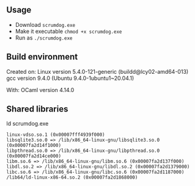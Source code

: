 ## Usage

- Download `scrumdog.exe`
- Make it executable `chmod +x scrumdog.exe`
- Run as `./scrumdog.exe`

## Build environment

Created on:
Linux version 5.4.0-121-generic (buildd@lcy02-amd64-013)     
gcc version 9.4.0 (Ubuntu 9.4.0-1ubuntu1~20.04.1)

With:
OCaml version 4.14.0

## Shared libraries

ld scrumdog.exe
```
linux-vdso.so.1 (0x00007fff4939f000)
libsqlite3.so.0 => /lib/x86_64-linux-gnu/libsqlite3.so.0 (0x00007fa2d14f1000)
libpthread.so.0 => /lib/x86_64-linux-gnu/libpthread.so.0 (0x00007fa2d14ce000)
libm.so.6 => /lib/x86_64-linux-gnu/libm.so.6 (0x00007fa2d137f000)
libdl.so.2 => /lib/x86_64-linux-gnu/libdl.so.2 (0x00007fa2d1379000)
libc.so.6 => /lib/x86_64-linux-gnu/libc.so.6 (0x00007fa2d1187000)
/lib64/ld-linux-x86-64.so.2 (0x00007fa2d1868000)
```
